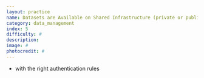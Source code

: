 ```yaml
---
layout: practice
name: Datasets are Available on Shared Infrastructure (private or public)
category: data_management
index: 5
difficulty: #
description:
image: #
photocredit: #
---
```


- with the right authentication rules
